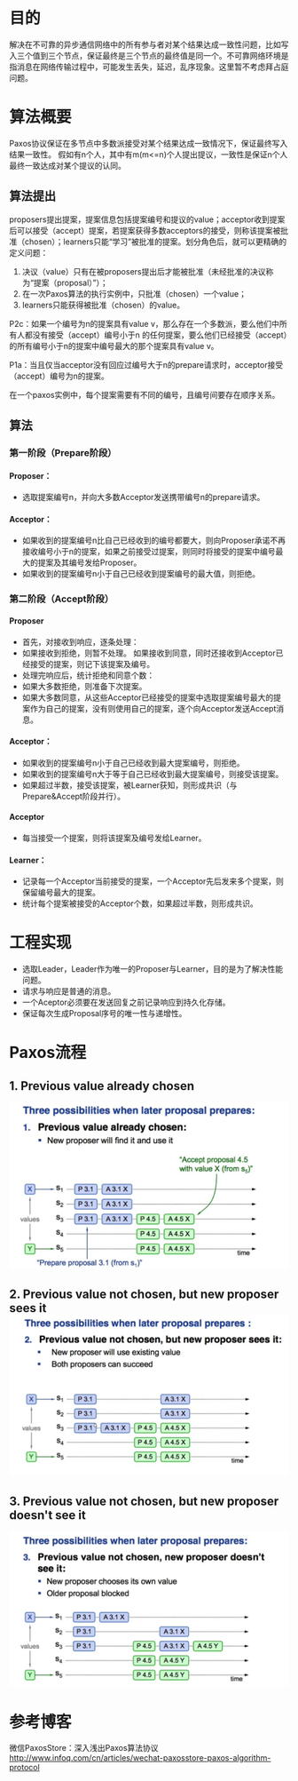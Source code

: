 

# 目的

解决在不可靠的异步通信网络中的所有参与者对某个结果达成一致性问题，比如写入三个值到三个节点，保证最终是三个节点的最终值是同一个。不可靠网络环境是指消息在网络传输过程中，可能发生丢失，延迟，乱序现象。这里暂不考虑拜占庭问题。

# 算法概要
Paxos协议保证在多节点中多数派接受对某个结果达成一致情况下，保证最终写入结果一致性。
假如有n个人，其中有m(m<=n)个人提出提议，一致性是保证n个人最终一致达成对某个提议的认同。

## 算法提出
proposers提出提案，提案信息包括提案编号和提议的value；acceptor收到提案后可以接受（accept）提案，若提案获得多数acceptors的接受，则称该提案被批准（chosen）；learners只能“学习”被批准的提案。划分角色后，就可以更精确的定义问题：

1. 决议（value）只有在被proposers提出后才能被批准（未经批准的决议称为“提案（proposal）”）；
2. 在一次Paxos算法的执行实例中，只批准（chosen）一个value；
3. learners只能获得被批准（chosen）的value。

P2c：如果一个编号为n的提案具有value v，那么存在一个多数派，要么他们中所有人都没有接受（accept）编号小于n 的任何提案，要么他们已经接受（accept）的所有编号小于n的提案中编号最大的那个提案具有value v。

P1a：当且仅当acceptor没有回应过编号大于n的prepare请求时，acceptor接受（accept）编号为n的提案。

在一个paxos实例中，每个提案需要有不同的编号，且编号间要存在顺序关系。

## 算法
### 第一阶段（Prepare阶段）

#### Proposer：
- 选取提案编号n，并向大多数Acceptor发送携带编号n的prepare请求。

#### Acceptor：

- 如果收到的提案编号n比自己已经收到的编号都要大，则向Proposer承诺不再接收编号小于n的提案，如果之前接受过提案，则同时将接受的提案中编号最大的提案及其编号发给Proposer。
- 如果收到的提案编号n小于自己已经收到提案编号的最大值，则拒绝。

### 第二阶段（Accept阶段）
#### Proposer
- 首先，对接收到响应，逐条处理：
- 如果接收到拒绝，则暂不处理。
如果接收到同意，同时还接收到Acceptor已经接受的提案，则记下该提案及编号。
- 处理完响应后，统计拒绝和同意个数：
- 如果大多数拒绝，则准备下次提案。
- 如果大多数同意，从这些Acceptor已经接受的提案中选取提案编号最大的提案作为自己的提案，没有则使用自己的提案，逐个向Acceptor发送Accept消息。

#### Acceptor：
- 如果收到的提案编号n小于自己已经收到最大提案编号，则拒绝。
- 如果收到的提案编号n大于等于自己已经收到最大提案编号，则接受该提案。
- 如果超过半数，接受该提案，被Learner获知，则形成共识（与Prepare&Accept阶段并行）。
#### Acceptor
- 每当接受一个提案，则将该提案及编号发给Learner。

#### Learner：
- 记录每一个Acceptor当前接受的提案，一个Acceptor先后发来多个提案，则保留编号最大的提案。
- 统计每个提案被接受的Acceptor个数，如果超过半数，则形成共识。

# 工程实现 
- 选取Leader，Leader作为唯一的Proposer与Learner，目的是为了解决性能问题。
- 请求与响应是普通的消息。
- 一个Aceptor必须要在发送回复之前记录响应到持久化存储。
- 保证每次生成Proposal序号的唯一性与递增性。

# Paxos流程

## 1. Previous value already chosen

![img](paxos-previous-value-already-chosen.png)


## 2. Previous value not chosen, but new proposer sees it![img](paxos-previous-value-not-chosen-new-one-sees-it.png)

## 3. Previous value not chosen, but new proposer doesn't see it

![img](paxos-previous-value-not-chosen-new-one-does-not-see-it.png)



# 参考博客

微信PaxosStore：深入浅出Paxos算法协议
http://www.infoq.com/cn/articles/wechat-paxosstore-paxos-algorithm-protocol
